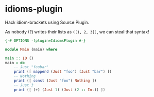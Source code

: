 # idioms-plugin

Hack idiom-brackets using Source Plugin.

As nobody (?) writes their lists as `([1, 2, 3])`, we can steal that syntax!

```haskell
{-# OPTIONS -fplugin=IdiomsPlugin #-}

module Main (main) where

main :: IO ()
main = do
    -- Just "foobar"
    print ([ mappend (Just "foo") (Just "bar") ])
    -- Nothing
    print ([ const (Just "foo") Nothing ])
    -- Just 3
    print ([ (+) (Just 1) (Just (2 :: Int)) ])
```
